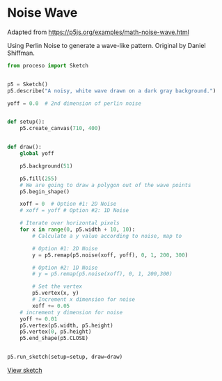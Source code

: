 # Noise Wave

Adapted from https://p5js.org/examples/math-noise-wave.html

Using Perlin Noise to generate a wave-like pattern. Original by Daniel Shiffman.

```python
from proceso import Sketch


p5 = Sketch()
p5.describe("A noisy, white wave drawn on a dark gray background.")

yoff = 0.0  # 2nd dimension of perlin noise


def setup():
    p5.create_canvas(710, 400)


def draw():
    global yoff

    p5.background(51)

    p5.fill(255)
    # We are going to draw a polygon out of the wave points
    p5.begin_shape()

    xoff = 0  # Option #1: 2D Noise
    # xoff = yoff # Option #2: 1D Noise

    # Iterate over horizontal pixels
    for x in range(0, p5.width + 10, 10):
        # Calculate a y value according to noise, map to

        # Option #1: 2D Noise
        y = p5.remap(p5.noise(xoff, yoff), 0, 1, 200, 300)

        # Option #2: 1D Noise
        # y = p5.remap(p5.noise(xoff), 0, 1, 200,300)

        # Set the vertex
        p5.vertex(x, y)
        # Increment x dimension for noise
        xoff += 0.05
    # increment y dimension for noise
    yoff += 0.01
    p5.vertex(p5.width, p5.height)
    p5.vertex(0, p5.height)
    p5.end_shape(p5.CLOSE)


p5.run_sketch(setup=setup, draw=draw)
```

<a class="sd-sphinx-override sd-btn sd-text-wrap sd-btn-primary sd-rounded-pill float-left" href="https://4b2d42a1-0e0c-430f-8b20-4b2c7ff0dc3e.pyscriptapps.com/4ba9a8cd-33d7-4c91-909f-2a1265d5991e/latest/" target="_blank">View sketch</a>
